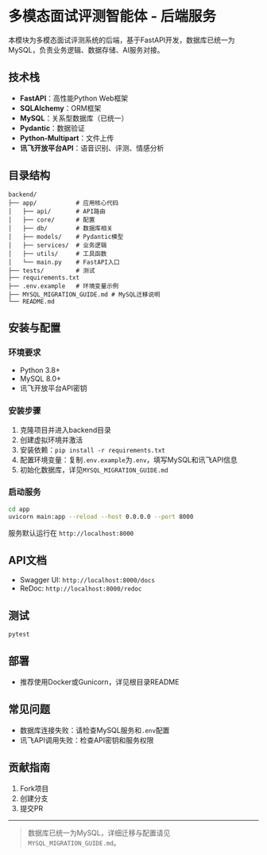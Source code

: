# 多模态面试评测智能体 - 后端服务

本模块为多模态面试评测系统的后端，基于FastAPI开发，数据库已统一为MySQL，负责业务逻辑、数据存储、AI服务对接。

## 技术栈
- **FastAPI**：高性能Python Web框架
- **SQLAlchemy**：ORM框架
- **MySQL**：关系型数据库（已统一）
- **Pydantic**：数据验证
- **Python-Multipart**：文件上传
- **讯飞开放平台API**：语音识别、评测、情感分析

## 目录结构
```
backend/
├── app/           # 应用核心代码
│   ├── api/       # API路由
│   ├── core/      # 配置
│   ├── db/        # 数据库相关
│   ├── models/    # Pydantic模型
│   ├── services/  # 业务逻辑
│   ├── utils/     # 工具函数
│   └── main.py    # FastAPI入口
├── tests/         # 测试
├── requirements.txt
├── .env.example   # 环境变量示例
├── MYSQL_MIGRATION_GUIDE.md # MySQL迁移说明
└── README.md
```

## 安装与配置
### 环境要求
- Python 3.8+
- MySQL 8.0+
- 讯飞开放平台API密钥

### 安装步骤
1. 克隆项目并进入backend目录
2. 创建虚拟环境并激活
3. 安装依赖：`pip install -r requirements.txt`
4. 配置环境变量：复制`.env.example`为`.env`，填写MySQL和讯飞API信息
5. 初始化数据库，详见`MYSQL_MIGRATION_GUIDE.md`

### 启动服务
```bash
cd app
uvicorn main:app --reload --host 0.0.0.0 --port 8000
```
服务默认运行在 `http://localhost:8000`

## API文档
- Swagger UI: `http://localhost:8000/docs`
- ReDoc: `http://localhost:8000/redoc`

## 测试
```bash
pytest
```

## 部署
- 推荐使用Docker或Gunicorn，详见根目录README

## 常见问题
- 数据库连接失败：请检查MySQL服务和`.env`配置
- 讯飞API调用失败：检查API密钥和服务权限

## 贡献指南
1. Fork项目
2. 创建分支
3. 提交PR

---
> 数据库已统一为MySQL，详细迁移与配置请见`MYSQL_MIGRATION_GUIDE.md`。